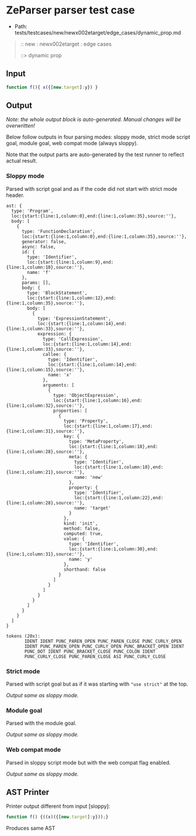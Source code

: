 # ZeParser parser test case

- Path: tests/testcases/new/newx002etarget/edge_cases/dynamic_prop.md

> :: new : newx002etarget : edge cases
>
> ::> dynamic prop

## Input

`````js
function f(){ x({[new.target]:y}) }
`````

## Output

_Note: the whole output block is auto-generated. Manual changes will be overwritten!_

Below follow outputs in four parsing modes: sloppy mode, strict mode script goal, module goal, web compat mode (always sloppy).

Note that the output parts are auto-generated by the test runner to reflect actual result.

### Sloppy mode

Parsed with script goal and as if the code did not start with strict mode header.

`````
ast: {
  type: 'Program',
  loc:{start:{line:1,column:0},end:{line:1,column:35},source:''},
  body: [
    {
      type: 'FunctionDeclaration',
      loc:{start:{line:1,column:0},end:{line:1,column:35},source:''},
      generator: false,
      async: false,
      id: {
        type: 'Identifier',
        loc:{start:{line:1,column:9},end:{line:1,column:10},source:''},
        name: 'f'
      },
      params: [],
      body: {
        type: 'BlockStatement',
        loc:{start:{line:1,column:12},end:{line:1,column:35},source:''},
        body: [
          {
            type: 'ExpressionStatement',
            loc:{start:{line:1,column:14},end:{line:1,column:33},source:''},
            expression: {
              type: 'CallExpression',
              loc:{start:{line:1,column:14},end:{line:1,column:33},source:''},
              callee: {
                type: 'Identifier',
                loc:{start:{line:1,column:14},end:{line:1,column:15},source:''},
                name: 'x'
              },
              arguments: [
                {
                  type: 'ObjectExpression',
                  loc:{start:{line:1,column:16},end:{line:1,column:32},source:''},
                  properties: [
                    {
                      type: 'Property',
                      loc:{start:{line:1,column:17},end:{line:1,column:31},source:''},
                      key: {
                        type: 'MetaProperty',
                        loc:{start:{line:1,column:18},end:{line:1,column:28},source:''},
                        meta: {
                          type: 'Identifier',
                          loc:{start:{line:1,column:18},end:{line:1,column:21},source:''},
                          name: 'new'
                        },
                        property: {
                          type: 'Identifier',
                          loc:{start:{line:1,column:22},end:{line:1,column:28},source:''},
                          name: 'target'
                        }
                      },
                      kind: 'init',
                      method: false,
                      computed: true,
                      value: {
                        type: 'Identifier',
                        loc:{start:{line:1,column:30},end:{line:1,column:31},source:''},
                        name: 'y'
                      },
                      shorthand: false
                    }
                  ]
                }
              ]
            }
          }
        ]
      }
    }
  ]
}

tokens (20x):
       IDENT IDENT PUNC_PAREN_OPEN PUNC_PAREN_CLOSE PUNC_CURLY_OPEN
       IDENT PUNC_PAREN_OPEN PUNC_CURLY_OPEN PUNC_BRACKET_OPEN IDENT
       PUNC_DOT IDENT PUNC_BRACKET_CLOSE PUNC_COLON IDENT
       PUNC_CURLY_CLOSE PUNC_PAREN_CLOSE ASI PUNC_CURLY_CLOSE
`````

### Strict mode

Parsed with script goal but as if it was starting with `"use strict"` at the top.

_Output same as sloppy mode._

### Module goal

Parsed with the module goal.

_Output same as sloppy mode._

### Web compat mode

Parsed in sloppy script mode but with the web compat flag enabled.

_Output same as sloppy mode._

## AST Printer

Printer output different from input [sloppy]:

````js
function f() {((x)({[new.target]:y}));}
````

Produces same AST
